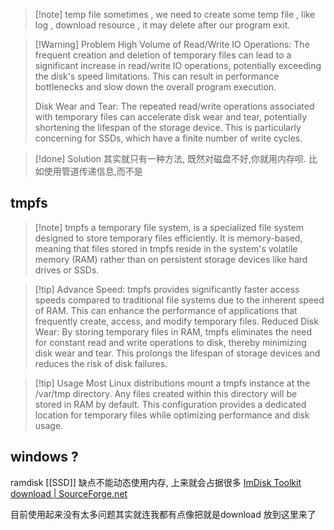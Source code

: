 
>[!note] temp file
>sometimes , we need to create some temp file , like log , download resource , it may delete after our program exit. 


>[!Warning] Problem 
> High Volume of Read/Write IO Operations: The frequent creation and deletion of temporary files can lead to a significant increase in read/write IO operations, potentially exceeding the disk's speed limitations. This can result in performance bottlenecks and slow down the overall program execution.
> 
> Disk Wear and Tear: The repeated read/write operations associated with temporary files can accelerate disk wear and tear, potentially shortening the lifespan of the storage device. This is particularly concerning for SSDs, which have a finite number of write cycles.

>[!done] Solution 
>其实就只有一种方法, 既然对磁盘不好,你就用内存呗. 
>比如使用管道传递信息,而不是



## tmpfs 

>[!note] tmpfs
> a temporary file system, is a specialized file system designed to store temporary files efficiently. It is memory-based, meaning that files stored in tmpfs reside in the system's volatile memory (RAM) rather than on persistent storage devices like hard drives or SSDs.

>[!tip] Advance 
>Speed: tmpfs provides significantly faster access speeds compared to traditional file systems due to the inherent speed of RAM. This can enhance the performance of applications that frequently create, access, and modify temporary files.
>Reduced Disk Wear: By storing temporary files in RAM, tmpfs eliminates the need for constant read and write operations to disk, thereby minimizing disk wear and tear. This prolongs the lifespan of storage devices and reduces the risk of disk failures.

>[!tip] Usage
>Most Linux distributions mount a tmpfs instance at the /var/tmp directory. Any files created within this directory will be stored in RAM by default. This configuration provides a dedicated location for temporary files while optimizing performance and disk usage.



## windows ? 

ramdisk  [[SSD]] 缺点不能动态使用内存, 上来就会占据很多
[ImDisk Toolkit download | SourceForge.net](https://sourceforge.net/projects/imdisk-toolkit/)

目前使用起来没有太多问题其实就连我都有点像把就是download 放到这里来了



